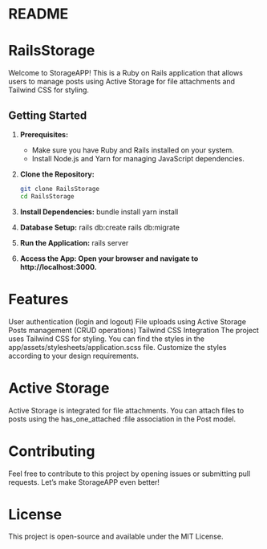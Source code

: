 # README
# RailsStorage

Welcome to StorageAPP! This is a Ruby on Rails application that allows users to manage posts using Active Storage for file attachments and Tailwind CSS for styling.

## Getting Started

1. **Prerequisites:**
   - Make sure you have Ruby and Rails installed on your system.
   - Install Node.js and Yarn for managing JavaScript dependencies.

2. **Clone the Repository:**
   ```bash
   git clone RailsStorage
   cd RailsStorage

3. **Install Dependencies:**
bundle install
yarn install

3. **Database Setup:**
rails db:create
rails db:migrate

3. **Run the Application:**
rails server

3. **Access the App: Open your browser and navigate to http://localhost:3000.**

# Features
User authentication (login and logout)
File uploads using Active Storage
Posts management (CRUD operations)
Tailwind CSS Integration
The project uses Tailwind CSS for styling. You can find the styles in the app/assets/stylesheets/application.scss file. Customize the styles according to your design requirements.

# Active Storage
Active Storage is integrated for file attachments. You can attach files to posts using the has_one_attached :file association in the Post model.

# Contributing
Feel free to contribute to this project by opening issues or submitting pull requests. Let’s make StorageAPP even better!

# License
This project is open-source and available under the MIT License.



